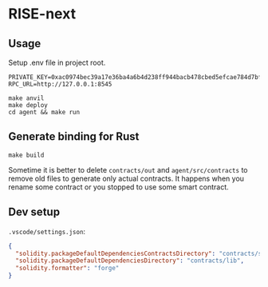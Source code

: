 # RISE-next

## Usage

Setup .env file in project root.

```
PRIVATE_KEY=0xac0974bec39a17e36ba4a6b4d238ff944bacb478cbed5efcae784d7bf4f2ff80
RPC_URL=http://127.0.0.1:8545
```

```shell
make anvil
make deploy
cd agent && make run
```

## Generate binding for Rust

```shell
make build
```

Sometime it is better to delete `contracts/out` and `agent/src/contracts` to remove old files to generate only actual contracts.
It happens when you rename some contract or you stopped to use some smart contract.

## Dev setup

`.vscode/settings.json`:

```json
{
  "solidity.packageDefaultDependenciesContractsDirectory": "contracts/src",
  "solidity.packageDefaultDependenciesDirectory": "contracts/lib",
  "solidity.formatter": "forge"
}
```
